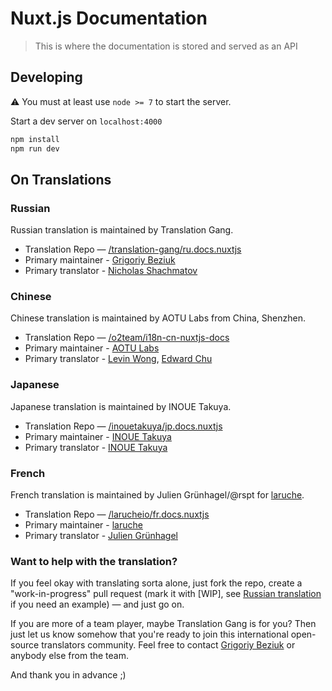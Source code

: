 # Nuxt.js Documentation

> This is where the documentation is stored and served as an API

## Developing

:warning: You must at least use `node >= 7` to start the server.

Start a dev server on `localhost:4000`

```bash
npm install
npm run dev
```

## On Translations

### Russian

Russian translation is maintained by Translation Gang.

* Translation Repo — [/translation-gang/ru.docs.nuxtjs](https://github.com/translation-gang/ru.docs.nuxtjs)
* Primary maintainer - [Grigoriy Beziuk](https://gbezyuk.github.io)
* Primary translator - [Nicholas Shachmatov](https://github.com/theOnlyBoy)

### Chinese

Chinese translation is maintained by AOTU Labs from China, Shenzhen.

* Translation Repo — [/o2team/i18n-cn-nuxtjs-docs](https://github.com/o2team/i18n-cn-nuxtjs-docs)
* Primary maintainer - [AOTU Labs](https://aotu.io)
* Primary translator - [Levin Wong](http://faso.me), [Edward Chu](https://github.com/chuyik)

### Japanese

Japanese translation is maintained by INOUE Takuya.

* Translation Repo — [/inouetakuya/jp.docs.nuxtjs](https://github.com/inouetakuya/jp.docs.nuxtjs)
* Primary maintainer - [INOUE Takuya](http://blog.inouetakuya.info/)
* Primary translator - [INOUE Takuya](https://github.com/inouetakuya)

### French

French translation is maintained by Julien Grünhagel/@rspt for [laruche](https://laruche.io).

* Translation Repo — [/larucheio/fr.docs.nuxtjs](https://github.com/larucheio/fr.docs.nuxtjs)
* Primary maintainer - [laruche](https://laruche.io/)
* Primary translator - [Julien Grünhagel](https://rspt.io/)

### Want to help with the translation?

If you feel okay with translating sorta alone, just fork the repo, create a "work-in-progress" pull request (mark it with [WIP], see [Russian translation](https://github.com/nuxt/docs/pull/3) if you need an example) — and just go on.

If you are more of a team player, maybe Translation Gang is for you? Then just let us know somehow that you're ready to join this international open-source translators community. Feel free to contact [Grigoriy Beziuk](https://gbezyuk.github.io) or anybody else from the team.

And thank you in advance ;)
